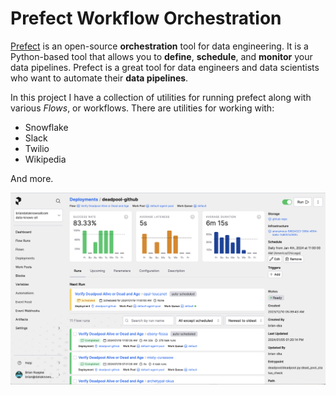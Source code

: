 # Prefect Workflow Orchestration

[Prefect](https://www.prefect.io) is an open-source **orchestration** tool for data engineering. It is a Python-based tool that allows you to **define**, **schedule**, and **monitor** your data pipelines. Prefect is a great tool for data engineers and data scientists who want to automate their **data pipelines**. 

In this project I have a collection of utilities for running prefect along with various *Flows*, or workflows. There are utilities for working with:

- Snowflake
- Slack
- Twilio
- Wikipedia

And more.  
 
![Prefect Workflow Orchestration](prefect.png)
